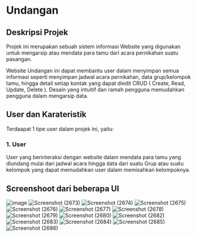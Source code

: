 # Undangan

## Deskripsi Projek
Projek ini merupakan sebuah sistem informasi Website yang digunakan untuk mengarsip atau mendata para tamu dari acara pernikahan suatu pasangan.

Website Undangan ini dapat membantu user dalam menyimpan semua informasi seperti menyimpan jadwal acara pernikahan, data grup/kelompok tamu, hingga detail setiap kontak yang dapat diedit CRUD ( Create, Read, Update, Delete ). Desain yang intuitif dan ramah pengguna memudahkan pengguna dalam mengarsip data.

## User dan Karateristik
Terdaapat 1 tipe user dalam projek ini, yaitu:
### 1. User
User yang berinteraksi dengan website dalam mendata para tamu yang diundang mulai dari jadwal acara hingga data dari suatu Grup atau suatu kelompok yang dapat memudahkan user dalam memisahkan kelompoknya.


## Screenshoot dari beberapa UI

![image](https://github.com/fulan1234/Undangan/assets/116423371/f69dbfa3-d508-445b-b013-3bea27b15c83)
![Screenshot (2673)](https://github.com/fulan1234/Undangan/assets/116423371/e58a49ac-70e8-4228-9728-1817adb51109)
![Screenshot (2674)](https://github.com/fulan1234/Undangan/assets/116423371/0c27f79c-80fd-4c6e-9f39-0af0e85f0097)
![Screenshot (2675)](https://github.com/fulan1234/Undangan/assets/116423371/c6ebee76-4813-4263-a884-67b9ffa0d5f9)
![Screenshot (2676)](https://github.com/fulan1234/Undangan/assets/116423371/ad528374-6c7b-46e9-8975-cc5b8f60c253)
![Screenshot (2677)](https://github.com/fulan1234/Undangan/assets/116423371/faf83c66-00a5-42af-8c21-a35b2d8f6648)
![Screenshot (2678)](https://github.com/fulan1234/Undangan/assets/116423371/71083299-56b4-4b13-b484-8bc446907cf8)
![Screenshot (2679)](https://github.com/fulan1234/Undangan/assets/116423371/e107b39c-51f1-4e26-b348-b10d86c72c1a)
![Screenshot (2680)](https://github.com/fulan1234/Undangan/assets/116423371/1c8dc1bf-b9bf-48eb-802f-6bbf1c324927)
![Screenshot (2682)](https://github.com/fulan1234/Undangan/assets/116423371/a5723d3e-4975-461c-a681-552a1aec48f1)
![Screenshot (2683)](https://github.com/fulan1234/Undangan/assets/116423371/d1a9de58-6297-4d11-b087-ee007f4a7a5d)
![Screenshot (2684)](https://github.com/fulan1234/Undangan/assets/116423371/59c293aa-e9a9-437e-8d5c-7990a98a57a2)
![Screenshot (2685)](https://github.com/fulan1234/Undangan/assets/116423371/fed09d8e-c27f-4778-adc4-3523690e1624)
![Screenshot (2686)](https://github.com/fulan1234/Undangan/assets/116423371/4f931685-9955-462e-b6a9-89b29f447072)
